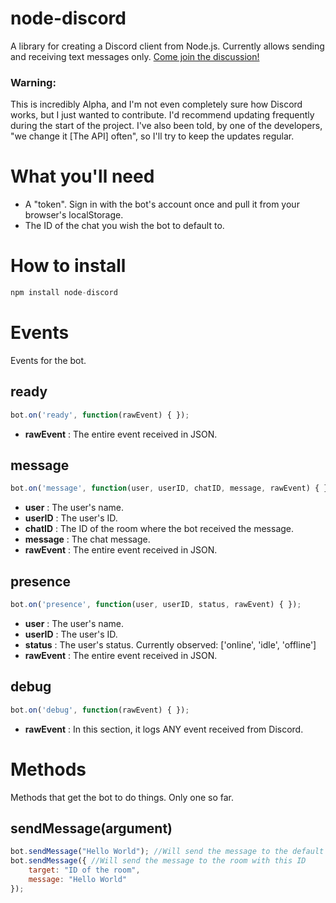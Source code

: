 # node-discord
A library for creating a Discord client from Node.js. Currently allows sending and receiving text messages only. [Come join the discussion!](https://discord.gg/0MvHMfHcTKVVmIGP)

### Warning:
This is incredibly Alpha, and I'm not even completely sure how Discord works, but I just wanted to contribute. I'd recommend updating frequently during the start of the project. I've also been told, by one of the developers, "we change it [The API] often", so I'll try to keep the updates regular.

# What you'll need
* A "token". Sign in with the bot's account once and pull it from your browser's localStorage.
* The ID of the chat you wish the bot to default to.

# How to install

````javascript
npm install node-discord
````

# Events
Events for the bot.

## ready
````javascript
bot.on('ready', function(rawEvent) { });
````
* **rawEvent** : The entire event received in JSON.

## message
````javascript
bot.on('message', function(user, userID, chatID, message, rawEvent) { });
````

* **user** : The user's name.
* **userID** : The user's ID.
* **chatID** : The ID of the room where the bot received the message.
* **message** : The chat message.
* **rawEvent** : The entire event received in JSON.

## presence
````javascript
bot.on('presence', function(user, userID, status, rawEvent) { });
````
* **user** : The user's name.
* **userID** : The user's ID.
* **status** : The user's status. Currently observed: ['online', 'idle', 'offline']
* **rawEvent** : The entire event received in JSON.

## debug
````javascript
bot.on('debug', function(rawEvent) { });
````
* **rawEvent** : In this section, it logs ANY event received from Discord.

# Methods
Methods that get the bot to do things. Only one so far.

## sendMessage(argument)
````javascript
bot.sendMessage("Hello World"); //Will send the message to the default chat defined above.
bot.sendMessage({ //Will send the message to the room with this ID
	target: "ID of the room",
	message: "Hello World"
});
````

